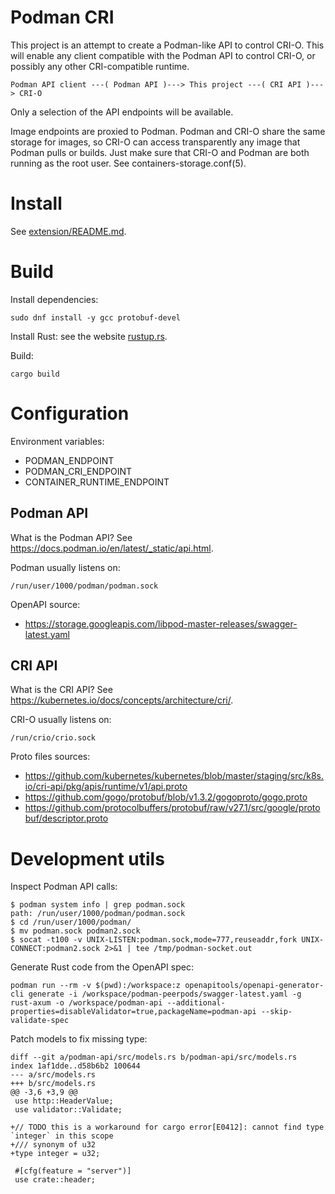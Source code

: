 # Podman CRI

This project is an attempt to create a Podman-like API to control CRI-O.
This will enable any client compatible with the Podman API to control CRI-O, or possibly any other CRI-compatible runtime.

```
Podman API client ---( Podman API )---> This project ---( CRI API )---> CRI-O
```

Only a selection of the API endpoints will be available.

Image endpoints are proxied to Podman.
Podman and CRI-O share the same storage for images,
so CRI-O can access transparently any image that Podman pulls or builds.
Just make sure that CRI-O and Podman are both running as the root user.
See containers-storage.conf(5).

# Install

See [extension/README.md](extension/README.md).

# Build

Install dependencies:
```
sudo dnf install -y gcc protobuf-devel
```

Install Rust: see the website [rustup.rs](https://rustup.rs/).

Build:
```
cargo build
```

# Configuration

Environment variables:
- PODMAN_ENDPOINT
- PODMAN_CRI_ENDPOINT
- CONTAINER_RUNTIME_ENDPOINT


## Podman API

What is the Podman API? See https://docs.podman.io/en/latest/_static/api.html.

Podman usually listens on:
```
/run/user/1000/podman/podman.sock
```

OpenAPI source:
- https://storage.googleapis.com/libpod-master-releases/swagger-latest.yaml


## CRI API

What is the CRI API? See https://kubernetes.io/docs/concepts/architecture/cri/.

CRI-O usually listens on:
```
/run/crio/crio.sock
```

Proto files sources:
- https://github.com/kubernetes/kubernetes/blob/master/staging/src/k8s.io/cri-api/pkg/apis/runtime/v1/api.proto
- https://github.com/gogo/protobuf/blob/v1.3.2/gogoproto/gogo.proto
- https://github.com/protocolbuffers/protobuf/raw/v27.1/src/google/protobuf/descriptor.proto


# Development utils

Inspect Podman API calls:
```command
$ podman system info | grep podman.sock
path: /run/user/1000/podman/podman.sock
$ cd /run/user/1000/podman/
$ mv podman.sock podman2.sock
$ socat -t100 -v UNIX-LISTEN:podman.sock,mode=777,reuseaddr,fork UNIX-CONNECT:podman2.sock 2>&1 | tee /tmp/podman-socket.out
```

Generate Rust code from the OpenAPI spec:
```
podman run --rm -v $(pwd):/workspace:z openapitools/openapi-generator-cli generate -i /workspace/podman-peerpods/swagger-latest.yaml -g rust-axum -o /workspace/podman-api --additional-properties=disableValidator=true,packageName=podman-api --skip-validate-spec
```

Patch models to fix missing type:
```
diff --git a/podman-api/src/models.rs b/podman-api/src/models.rs
index 1af1dde..d58b6b2 100644
--- a/src/models.rs
+++ b/src/models.rs
@@ -3,6 +3,9 @@
 use http::HeaderValue;
 use validator::Validate;

+// TODO this is a workaround for cargo error[E0412]: cannot find type `integer` in this scope
+/// synonym of u32
+type integer = u32;

 #[cfg(feature = "server")]
 use crate::header;
```
